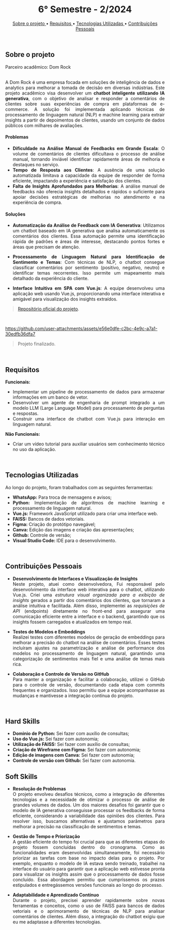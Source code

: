 <h1 align="center"> 6° Semestre - 2/2024 </h1>
<p align="center">
  <a href ="#sobre-o-projeto"> Sobre o projeto  </a>  • 
  <a href ="#requisitos"> Requisitos </a>  • 
  <a href ="#tecnologias-utilizadas"> Tecnologias Utilizadas </a>  •
  <a href ="#contribuições-pessoais"> Contribuições Pessoais </a>  
</p>
<br>

## Sobre o projeto 

<div align="justify">
  Parceiro acadêmico: Dom Rock
  <br><br>
  
  A Dom Rock é uma empresa focada em soluções de inteligência de dados e analytics para melhorar a tomada de decisão em diversas indústrias. Este projeto acadêmico visa desenvolver um **chatbot inteligente utilizando IA generativa**, com o objetivo de analisar e responder a comentários de clientes sobre suas experiências de compra em plataformas de e-commerce. A solução foi implementada aplicando técnicas de processamento de linguagem natural (NLP) e machine learning para extrair insights a partir de depoimentos de clientes, usando um conjunto de dados públicos com milhares de avaliações.
  
<div>
  
#### Problemas

- **Dificuldade na Análise Manual de Feedbacks em Grande Escala**: O volume de comentários de clientes dificultava o processo de análise manual, tornando inviável identificar rapidamente áreas de melhoria e destaques no serviço.
- **Tempo de Resposta aos Clientes**: A ausência de uma solução automatizada limitava a capacidade da equipe de responder de forma eficiente, impactando a experiência e satisfação dos clientes.
- **Falta de Insights Aprofundados para Melhorias**: A análise manual de feedbacks não oferecia insights detalhados e rápidos o suficiente para apoiar decisões estratégicas de melhorias no atendimento e na experiência de compra.

#### Soluções

- **Automatização da Análise de Feedback com IA Generativa**: Utilizamos um chatbot baseado em IA generativa que analisa automaticamente os comentários dos clientes. Essa automação permite uma identificação rápida de padrões e áreas de interesse, destacando pontos fortes e áreas que precisam de atenção.
  
- **Processamento de Linguagem Natural para Identificação de Sentimento e Temas**: Com técnicas de NLP, o chatbot consegue classificar comentários por sentimento (positivo, negativo, neutro) e identificar temas recorrentes. Isso permite um mapeamento mais detalhado da experiência do cliente.
  
- **Interface Intuitiva em SPA com Vue.js**: A equipe desenvolveu uma aplicação web usando Vue.js, proporcionando uma interface interativa e amigável para visualização dos insights extraídos.
  
> [Repositório oficial do projeto](https://github.com/atomofatec/API-DOMROCK).

<br>

https://github.com/user-attachments/assets/e56e0dfe-c2bc-4e9c-a7a1-30edfb36dfa7

> Projeto finalizado.

<br>
  
## Requisitos
 
**Funcionais:**<br>
- Implementar um pipeline de processamento de dados para armazenar informações em um banco de vetor.
- Desenvolver um agente de engenharia de prompt integrado a um modelo LLM (Large Language Model) para processamento de perguntas e respostas.
- Construir uma interface de chatbot com Vue.js para interação em linguagem natural.
  
**Não Funcionais:**<br>
- Criar um vídeo tutorial para auxiliar usuários sem conhecimento técnico no uso da aplicação.


<br>

## Tecnologias Utilizadas
Ao longo do projeto, foram trabalhados com as seguintes ferramentas:
<br>
  - **WhatsApp:** Para troca de mensagens e avisos;
  - **Python:** Implementação de algoritmos de machine learning e processamento de linguagem natural.
  - **Vue.js:** Framework JavaScript utilizado para criar uma interface web.
  - **FAISS:** Bancos de dados vetoriais.
  - **Figma:** Criação do protótipo navegável;
  - **Canva:** Edição das imagens e criação das apresentações;
  - **Github:** Controle de versão;
  - **Visual Studio Code:** IDE para o desenvolvimento.
  
<br>

## Contribuições Pessoais

  - **Desenvolvimento de Interfaces e Visualização de Insights**  
Neste projeto, atuei como desenvolvedora, Fui responsável pelo desenvolvimento da interface web interativa para o chatbot, utilizando Vue.js. Criei uma *estrutura visual organizada para a exibição de insights* gerados a partir dos comentários dos clientes, que tornaram a análise intuitiva e facilitada.
Além disso, implementei as *requisições de API* (endpoints) diretamente no front-end para assegurar uma comunicação eficiente entre a interface e o backend, garantindo que os insights fossem carregados e atualizados em tempo real.

  - **Testes de Modelos e Embeddings**  
Realizei testes com diferentes modelos de geração de embeddings para melhorar a precisão do chatbot na análise de comentários. Esses testes incluíram ajustes na parametrização e análise de performance dos modelos no processamento de linguagem natural, garantindo uma categorização de sentimentos mais fiel e uma análise de temas mais rica.

  - **Colaboração e Controle de Versão no GitHub**  
Para manter a organização e facilitar a colaboração, utilizei o GitHub para o controle de versão, documentando cada etapa com commits frequentes e organizados. Isso permitiu que a equipe acompanhasse as mudanças e mantivesse a integração contínua do projeto.

<div>

<br>

## Hard Skills
  - **Dominio de Python:** Sei fazer com auxílio de consultas;
  - **Uso do Vue.js:** Sei fazer com autonomia;
  - **Utilização de FAISS:** Sei fazer com auxílio de consultas;
  - **Criação de Wireframe com Figma:** Sei fazer com autonomia;
  - **Edição de imagens com Canva:** Sei fazer com autonomia;
  - **Controle de versão com Github:** Sei fazer com autonomia.

## Soft Skills
  - **Resolução de Problemas**  
O projeto envolveu desafios técnicos, como a integração de diferentes tecnologias e a necessidade de otimizar o processo de análise de grandes volumes de dados. Um dos maiores desafios foi garantir que o modelo de IA generativa conseguisse processar os feedbacks de forma eficiente, considerando a variabilidade das opiniões dos clientes. Para resolver isso, buscamos alternativas e ajustamos parâmetros para melhorar a precisão na classificação de sentimentos e temas.

  - **Gestão de Tempo e Priorização**  
A gestão eficiente do tempo foi crucial para que as diferentes etapas do projeto fossem concluídas dentro do cronograma. Como as funcionalidades eram desenvolvidas simultaneamente, foi necessário priorizar as tarefas com base no impacto delas para o projeto. Por exemplo, enquanto o modelo de IA estava sendo treinado, trabalhei na interface do usuário para garantir que a aplicação web estivesse pronta para visualizar os insights assim que o processamento de dados fosse concluído. Essa abordagem permitiu que cumpríssemos os prazos estipulados e entregássemos versões funcionais ao longo do processo.

  - **Adaptabilidade e Aprendizado Contínuo**  
Durante o projeto, precisei aprender rapidamente sobre novas ferramentas e conceitos, como o uso de FAISS para bancos de dados vetoriais e o aprimoramento de técnicas de NLP para analisar comentários de clientes. Além disso, a integração do chatbot exigiu que eu me adaptasse a diferentes tecnologias.
